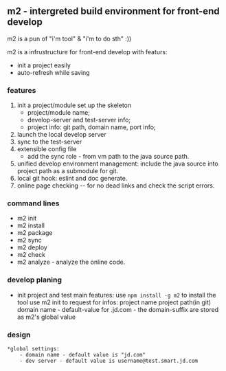 ## m2 - intergreted build environment for front-end develop
m2 is a pun of "i'm tool" & "i'm to do sth" :))

m2 is a infrustructure for front-end develop with featurs:

* init a project easily
* auto-refresh while saving

### features

1. init a project/module set up the skeleton
   * project/module name;
   * develop-server and test-server info;
   * project info: git path, domain name, port info;
2. launch the local develop server
3. sync to the test-server
4. extensible config file
   * add the sync role - from vm path to the java source path.
5. unified develop environment management: include the java source into project path as a submodule for git.
6. local git hook: eslint and doc generate.
7. online page checking -- for no dead links and check the script errors.

### command lines

* m2 init
* m2 install
* m2 package
* m2 sync
* m2 deploy
* m2 check
* m2 analyze - analyze the online code.


### develop planing

* init project and test main features:
    use `npm install -g m2` to install the tool
    use m2 init to request for infos:
        project name
        project path(in git)
        domain name - default-value for <project name>.jd.com
            - the domain-suffix are stored as m2's global value

### design
    *global settings:
        - domain name - default value is "jd.com"
        - dev server - default value is username@test.smart.jd.com


